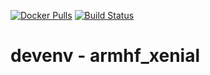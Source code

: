 [![Docker Pulls](https://img.shields.io/docker/pulls/nugulinux/devenv.svg)](https://hub.docker.com/r/nugulinux/devenv/) [![Build Status](https://github.com/nugulinux/docker-devenv/workflows/Docker%20publish%20-%20armhf_xenial/badge.svg)](https://github.com/nugulinux/docker-devenv/actions?query=workflow%3A%22Docker+publish+-+armhf_xenial%22)

# devenv - armhf_xenial

